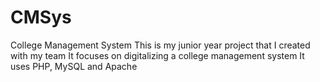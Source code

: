 # CMSys
College Management System
This is my junior year project that I created with my team
It focuses on digitalizing a college management system
It uses PHP, MySQL and Apache
